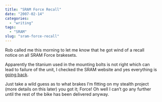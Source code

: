 ```yaml
---
title: "SRAM Force Recall"
date: "2007-02-14"
categories:
  - "writing"
tags:
  - "SRAM"
slug: "sram-force-recall"
---
```


Rob called me this morning to let me know that he got wind of a recall notice on all SRAM Force brakesets.

Apparently the titanium used in the mounting bolts is not right which can lead to failure of the unit, I checked the SRAM website and yes everything is [going back][1].

Just take a wild guess as to what brakes I’m fitting on my stealth project (more details on this later) you got it; Force!
Oh well I can’t go any further until the rest of the bike has been delivered anyway.

[1]: https://www.sram.com/
